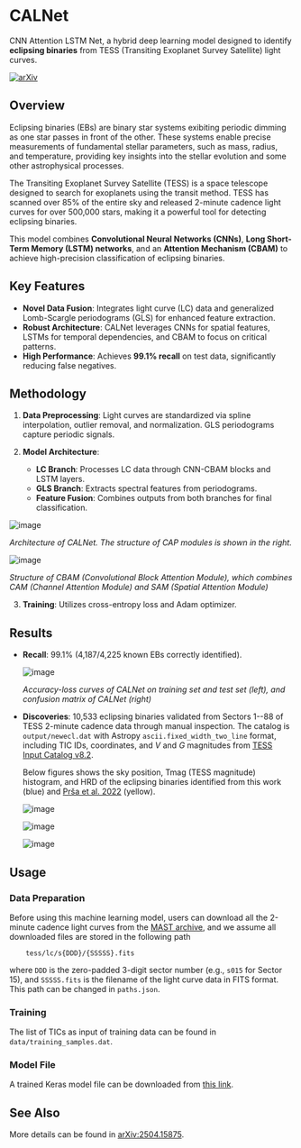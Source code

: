 # CALNet
CNN Attention LSTM Net, a hybrid deep learning model designed to identify
**eclipsing binaries** from TESS (Transiting Exoplanet Survey Satellite)
light curves.

[![arXiv](https://img.shields.io/badge/arXiv-2504.15875-b31b1b.svg)](https://arxiv.org/abs/2504.15875)

## Overview
Eclipsing binaries (EBs) are binary star systems exibiting periodic dimming as
one star passes in front of the other. These systems enable precise measurements
of fundamental stellar parameters, such as mass, radius, and temperature,
providing key insights into the stellar evolution and some other astrophysical
processes.

The Transiting Exoplanet Survey Satellite (TESS) is a space telescope designed
to search for exoplanets using the transit method.
TESS has scanned over 85% of the entire sky and released 2-minute cadence light
curves for over 500,000 stars, making it a powerful tool for detecting eclipsing
binaries.

This model combines **Convolutional Neural Networks (CNNs)**,
**Long Short-Term Memory (LSTM) networks**, and an **Attention Mechanism
(CBAM)** to achieve high-precision classification of eclipsing binaries. 

## Key Features
- **Novel Data Fusion**: Integrates light curve (LC) data and generalized
  Lomb-Scargle periodograms (GLS) for enhanced feature extraction.
- **Robust Architecture**: CALNet leverages CNNs for spatial features, LSTMs for
  temporal dependencies, and CBAM to focus on critical patterns.
- **High Performance**: Achieves **99.1% recall** on test data, significantly
  reducing false negatives.

## Methodology
1. **Data Preprocessing**: Light curves are standardized via spline interpolation,
   outlier removal, and normalization. GLS periodograms capture periodic signals.

2. **Model Architecture**: 
   - **LC Branch**: Processes LC data through CNN-CBAM blocks and LSTM layers.
   - **GLS Branch**: Extracts spectral features from periodograms.
   - **Feature Fusion**: Combines outputs from both branches for final
     classification.

  ![image](https://github.com/wangleon/CALNet/blob/main/figures/CALNet_architecture.png)

  *Architecture of CALNet. The structure of CAP modules is shown in the right.*

  ![image](https://github.com/wangleon/CALNet/blob/main/figures/CBAM_architecture.png)

  *Structure of CBAM (Convolutional Block Attention Module), which combines CAM
  (Channel Attention Module) and SAM (Spatial Attention Module)*

3. **Training**: Utilizes cross-entropy loss and Adam optimizer.

## Results

- **Recall**: 99.1% (4,187/4,225 known EBs correctly identified).

  ![image](https://github.com/wangleon/CALNet/blob/main/figures/CALNet_preformance.png)

  *Accuracy-loss curves of CALNet on training set and test set (left), and
  confusion matrix of CALNet (right)*

- **Discoveries**: 10,533 eclipsing binaries validated from Sectors 1--88 of
  TESS 2-minute cadence data through manual inspection. The catalog is
  `output/newecl.dat` with Astropy `ascii.fixed_width_two_line` format,
  including TIC IDs, coordinates, and *V* and *G* magnitudes from
  [TESS Input Catalog v8.2](https://vizier.cds.unistra.fr/viz-bin/VizieR-3?-source=IV/39/tic82).

  Below figures shows the sky position, Tmag (TESS magnitude) histogram, and HRD
  of the eclipsing binaries identified from this work (blue) and
  [Prša et al. 2022](https://ui.adsabs.harvard.edu/abs/2022ApJS..258...16P/abstract)
  (yellow).

  ![image](https://github.com/wangleon/CALNet/blob/main/figures/skymap.png)

  ![image](https://github.com/wangleon/CALNet/blob/main/figures/tmag_hist.png)

  ![image](https://github.com/wangleon/CALNet/blob/main/figures/hrd.png)


## Usage 

### Data Preparation
Before using this machine learning model, users can download all the 2-minute cadence light curves from the
[MAST archive](https://archive.stsci.edu/tess/bulk_downloads/bulk_downloads_ffi-tp-lc-dv.html), and we assume
all downloaded files are stored in the following path

        tess/lc/s{DDD}/{SSSSS}.fits

where `DDD` is the zero-padded 3-digit sector number (e.g., `s015` for Sector 15), and `SSSSS.fits` is the
filename of the light curve data in FITS format. This path can be changed in `paths.json`.

### Training
The list of TICs as input of training data can be found in `data/training_samples.dat`.

### Model File
A trained Keras model file can be downloaded from
[this link](https://calnet.s3.cn-north-1.amazonaws.com.cn/CALNet.keras).

## See Also
More details can be found in [arXiv:2504.15875](https://arxiv.org/abs/2504.15875).
